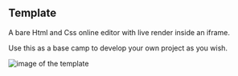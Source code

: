 ## Template

A bare Html and Css online editor with live render inside an iframe.

Use this as a base camp to develop your own project as you wish.

![image of the template](https://www.dropbox.com/s/nnx87lbtqakj5vs/base_template.png?dl=0)

